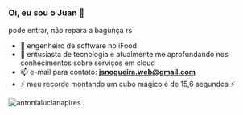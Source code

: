 ### Oi, eu sou o Juan 👋
pode entrar, não repara a bagunça rs

- 🔭 engenheiro de software no iFood
- 🌱 entusiasta de tecnologia e atualmente me aprofundando nos conhecimentos sobre serviços em cloud
- 📫 e-mail para contato: **jsnogueira.web@gmail.com**
- ⚡ meu recorde montando um cubo mágico é de 15,6 segundos ⚡


<img src="https://github-readme-stats.vercel.app/api?username=nogueirajuan&show_icons=true" alt="antonialucianapires" />
